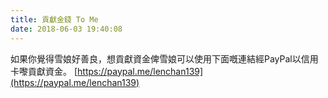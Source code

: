 ```yaml
---
title: 貢獻金錢 To Me
date: 2018-06-03 19:40:08
---
```


如果你覺得雪娘好善良，想貢獻資金俾雪娘可以使用下面嘅連結經PayPal以信用卡嚟貢獻資金。
[https://paypal.me/lenchan139](https://paypal.me/lenchan139)
<br/>

<!--
<script>
let publishableKey = "pk_live_tAkakNKRE9sWdKReWoW8aiFd"
function onValueChangeCallback(){
  let valueHolder = document.getElementById('stripeValueInput')
  renderStripePayButton(valueHolder.value)
}
function renderStripePayButton(price){
  let payButton = document.getElementById('payButtonHolder')
  payButton.innerHTML = ""
  payButton.appendChild(strHtmlPayButton(price))
}
function strHtmlPayButton(price){
  let newPrice = parseFloat(price) * 100
  var s = document.createElement('script');
  s.src = "https://checkout.stripe.com/v2/checkout.js"
  s.setAttribute("class","stripe-button")
  s.setAttribute("data-key",publishableKey)
  s.setAttribute("data-locale","auto")
  s.setAttribute("data-currency","HKD")
  s.setAttribute("data-description","TTO.MOE 網上支付")
  s.setAttribute("data-amount","newPrice")
  return s
}
document.addEventListener("DOMContentLoaded", function(event) {
    console.log("DOM fully loaded and parsed");
    onValueChangeCallback()
  });
</script>
金額(HKD)：
<div>
  <form action="loading.html">
  <input name="price" id="stripeValueInput" value=10 min="10" type="number" onchange="onValueChangeCallback()"/>
  <div style="padding-left: 8px; padding-top: 8px;" id="payButtonHolder" style="height:300px;"></div>
  </form>
</div>
-->